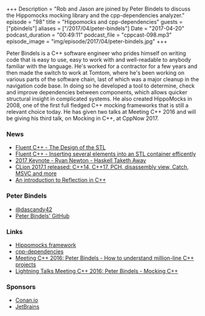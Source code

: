 +++
Description = "Rob and Jason are joined by Peter Bindels to discuss the Hippomocks mocking library and the cpp-dependencies analyzer."
episode = "98"
title = "Hippomocks and cpp-dependencies"
guests = ["pbindels"]
aliases = ["/2017/04/peter-bindels"]
Date = "2017-04-20"
podcast_duration = "00:49:11"
podcast_file = "cppcast-098.mp3"
episode_image = "img/episode/2017/04/peter-bindels.jpg"
+++

Peter Bindels is a C++ software engineer who prides himself on writing code that is easy to use, easy to work with and well-readable to anybody familiar with the language. He's worked for a contractor for a few years and then made the switch to work at Tomtom, where he's been working on various parts of the software chain, last of which was a major cleanup in the navigation code base. In doing so he developed a tool to determine, check and improve dependencies between components, which allows quicker structural insight in complicated systems. He also created HippoMocks in 2008, one of the first full fledged C++ mocking frameworks that is still a relevant choice today. He has given two talks at Meeting C++ 2016 and will be giving his third talk, on Mocking in C++, at CppNow 2017.

### News ###

 - [Fluent C++ - The Design of the STL](http://www.fluentcpp.com/2017/04/18/the-design-of-the-stl/)
 - [Fluent C++ - Inserting several elements into an STL container efficently](http://www.fluentcpp.com/2017/03/28/inserting-several-elements-into-an-stl-container/)
 - [2017 Keynote - Ryan Newton - Haskell Taketh Away](http://cppnow.org/2017-conference/announcements/2017/04/12/haskell-keynote.html)
 - [CLion 2017.1 released: C++14, C++17, PCH, disassembly view, Catch, MSVC and more](https://blog.jetbrains.com/clion/2017/03/clion-2017-1-released/)
 - [An introduction to Reflection in C++](http://jackieokay.com/2017/04/13/reflection1.html)
 
### Peter Bindels ###

 - [@dascandy42](https://twitter.com/dascandy42)
 - [Peter Bindels' GitHub](https://github.com/dascandy)

### Links ###

 - [Hippomocks framework](http://hippomocks.com/)
 - [cpp-dependencies](https://github.com/tomtom-international/cpp-dependencies)
 - [Meeting C++ 2016: Peter Bindels - How to understand million-line C++ projects](https://www.youtube.com/watch?v=g4eLn2hz-u0)
 - [Lightning Talks Meeting C++ 2016: Peter Bindels - Mocking C++](https://www.youtube.com/watch?v=6N92PkBeIHw)

### Sponsors ###

- [Conan.io](http://conan.io/)
- [JetBrains](https://www.jetbrains.com/cpp/?utm_source=cppcast&utm_medium=podcast&utm_content=cppcast-podcast&utm_campaign=cpp)
